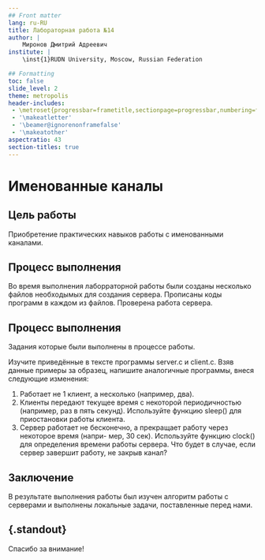 ```yaml
---
## Front matter
lang: ru-RU
title: Лабораторная работа №14
author: |
	Миронов Дмитрий Адреевич
institute: |
	\inst{1}RUDN University, Moscow, Russian Federation

## Formatting
toc: false
slide_level: 2
theme: metropolis
header-includes: 
 - \metroset{progressbar=frametitle,sectionpage=progressbar,numbering=fraction}
 - '\makeatletter'
 - '\beamer@ignorenonframefalse'
 - '\makeatother'
aspectratio: 43
section-titles: true
---
```


# Именованные каналы

## Цель работы

Приобретение практических навыков работы с именованными каналами.

## Процесс выполнения

Во время выполнения лаборраторной работы были созданы несколько файлов необходымых для создания сервера.
Прописаны коды программ в каждом из файлов.
Проверена работа сервера.


## Процесс выполнения

Задания которые были выполнены в процессе работы.

Изучите приведённые в тексте программы server.c и client.c. Взяв данные примеры
за образец, напишите аналогичные программы, внеся следующие изменения:
1. Работает не 1 клиент, а несколько (например, два).
2. Клиенты передают текущее время с некоторой периодичностью (например, раз в пять
секунд). Используйте функцию sleep() для приостановки работы клиента.
3. Сервер работает не бесконечно, а прекращает работу через некоторое время (напри-
мер, 30 сек). Используйте функцию clock() для определения времени работы сервера.
Что будет в случае, если сервер завершит работу, не закрыв канал?



## Заключение

В результате выполнения работы был изучен алгоритм работы с серверами и выполнены локальные задачи, поставленные перед нами.


## {.standout}

Спасибо за внимание! 
